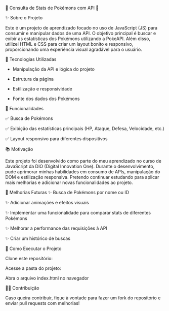 🌟 Consulta de Stats de Pokémons com API 🌟



✨ Sobre o Projeto

Este é um projeto de aprendizado focado no uso de JavaScript (JS) para consumir e manipular dados de uma API. O objetivo principal é buscar e exibir as estatísticas dos Pokémons utilizando a PokeAPI. Além disso, utilizei HTML e CSS para criar um layout bonito e responsivo, proporcionando uma experiência visual agradável para o usuário.

🔧 Tecnologias Utilizadas

 - Manipulação da API e lógica do projeto

 - Estrutura da página

 - Estilização e responsividade

 - Fonte dos dados dos Pokémons

🎉 Funcionalidades

✅ Busca de Pokémons

✅ Exibição das estatísticas principais (HP, Ataque, Defesa, Velocidade, etc.)

✅ Layout responsivo para diferentes dispositivos

📚 Motivação

Este projeto foi desenvolvido como parte do meu aprendizado no curso de JavaScript da DIO (Digital Innovation One). Durante o desenvolvimento, pude aprimorar minhas habilidades em consumo de APIs, manipulação do DOM e estilização responsiva. Pretendo continuar estudando para aplicar mais melhorias e adicionar novas funcionalidades ao projeto.

🚀 Melhorias Futuras
✨ Busca de Pokémons por nome ou ID

✨ Adicionar animações e efeitos visuais

✨ Implementar uma funcionalidade para comparar stats de diferentes Pokémons

✨ Melhorar a performance das requisições à API

✨ Criar um histórico de buscas

🔄 Como Executar o Projeto

Clone este repositório:

Acesse a pasta do projeto:

Abra o arquivo index.html no navegador

👨‍💻 Contribuição

Caso queira contribuir, fique à vontade para fazer um fork do repositório e enviar pull requests com melhorias!